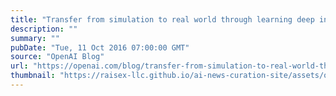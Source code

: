 ```yaml
---
title: "Transfer from simulation to real world through learning deep inverse dynamics model"
description: ""
summary: ""
pubDate: "Tue, 11 Oct 2016 07:00:00 GMT"
source: "OpenAI Blog"
url: "https://openai.com/blog/transfer-from-simulation-to-real-world-through-learning-deep-inverse-dynamics-model"
thumbnail: "https://raisex-llc.github.io/ai-news-curation-site/assets/openai_logo.png"
---
```


